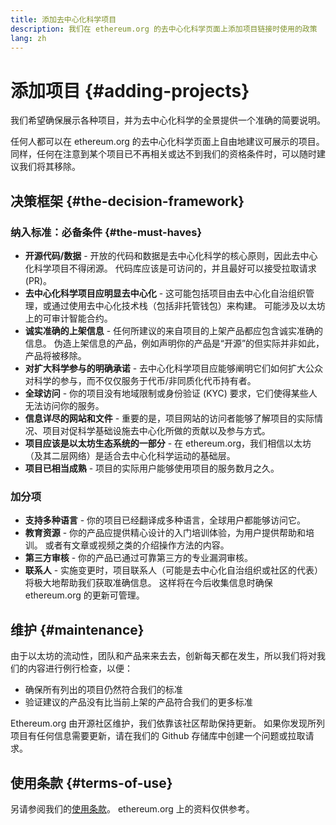 ```yaml
---
title: 添加去中心化科学项目
description: 我们在 ethereum.org 的去中心化科学页面上添加项目链接时使用的政策
lang: zh
---
```


# 添加项目 {#adding-projects}

我们希望确保展示各种项目，并为去中心化科学的全景提供一个准确的简要说明。

任何人都可以在 ethereum.org 的去中心化科学页面上自由地建议可展示的项目。 同样，任何在注意到某个项目已不再相关或达不到我们的资格条件时，可以随时建议我们将其移除。

## 决策框架 {#the-decision-framework}

### 纳入标准：必备条件 {#the-must-haves}

- **开源代码/数据** - 开放的代码和数据是去中心化科学的核心原则，因此去中心化科学项目不得闭源。 代码库应该是可访问的，并且最好可以接受拉取请求 (PR)。
- **去中心化科学项目应明显去中心化** - 这可能包括项目由去中心化自治组织管理，或通过使用去中心化技术栈（包括非托管钱包）来构建。 可能涉及以太坊上的可审计智能合约。
- **诚实准确的上架信息** - 任何所建议的来自项目的上架产品都应包含诚实准确的信息。 伪造上架信息的产品，例如声明你的产品是“开源”的但实际并非如此，产品将被移除。
- **对扩大科学参与的明确承诺** - 去中心化科学项目应能够阐明它们如何扩大公众对科学的参与，而不仅仅服务于代币/非同质化代币持有者。
- **全球访问** - 你的项目没有地域限制或身份验证 (KYC) 要求，它们使得某些人无法访问你的服务。
- **信息详尽的网站和文件** - 重要的是，项目网站的访问者能够了解项目的实际情况、项目对促科学基础设施去中心化所做的贡献以及参与方式。
- **项目应该是以太坊生态系统的一部分** - 在 ethereum.org，我们相信以太坊（及其二层网络）是适合去中心化科学运动的基础层。
- **项目已相当成熟** - 项目的实际用户能够使用项目的服务数月之久。

### 加分项

- **支持多种语言** - 你的项目已经翻译成多种语言，全球用户都能够访问它。
- **教育资源** - 你的产品应提供精心设计的入门培训体验，为用户提供帮助和培训。 或者有文章或视频之类的介绍操作方法的内容。
- **第三方审核** - 你的产品已通过可靠第三方的专业漏洞审核。
- **联系人** - 实施变更时，项目联系人（可能是去中心化自治组织或社区的代表）将极大地帮助我们获取准确信息。 这样将在今后收集信息时确保 ethereum.org 的更新可管理。

## 维护 {#maintenance}

由于以太坊的流动性，团队和产品来来去去，创新每天都在发生，所以我们将对我们的内容进行例行检查，以便：

- 确保所有列出的项目仍然符合我们的标准
- 验证建议的产品没有比当前上架的产品符合我们的更多标准

Ethereum.org 由开源社区维护，我们依靠该社区帮助保持更新。 如果你发现所列项目有任何信息需要更新，请在我们的 Github 存储库中创建一个问题或拉取请求。

## 使用条款 {#terms-of-use}

另请参阅我们的[使用条款](/terms-of-use/)。 ethereum.org 上的资料仅供参考。
